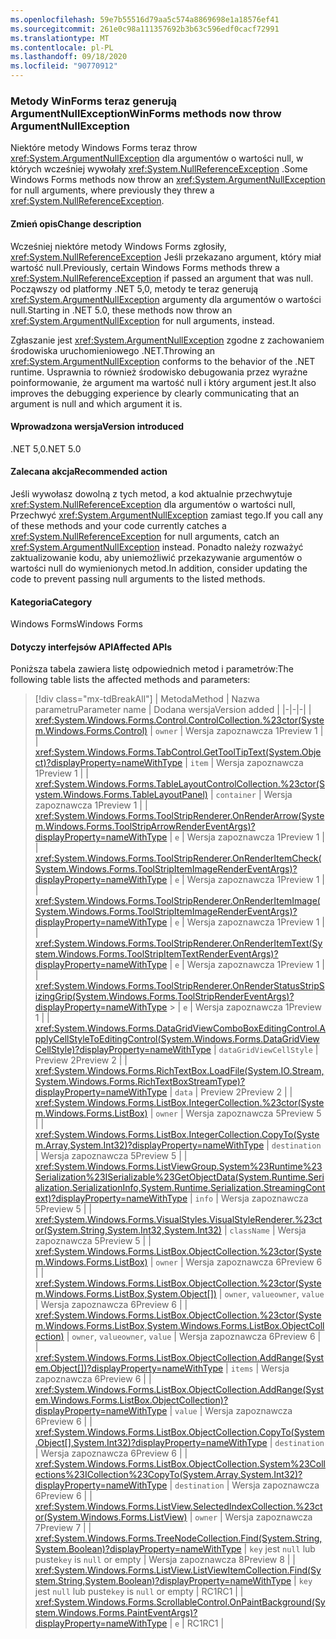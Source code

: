 ```yaml
---
ms.openlocfilehash: 59e7b55516d79aa5c574a8869698e1a18576ef41
ms.sourcegitcommit: 261e0c98a111357692b3b63c596edf0cacf72991
ms.translationtype: MT
ms.contentlocale: pl-PL
ms.lasthandoff: 09/18/2020
ms.locfileid: "90770912"
---
```

### <a name="winforms-methods-now-throw-argumentnullexception"></a><span data-ttu-id="2b2a3-101">Metody WinForms teraz generują ArgumentNullException</span><span class="sxs-lookup"><span data-stu-id="2b2a3-101">WinForms methods now throw ArgumentNullException</span></span>

<span data-ttu-id="2b2a3-102">Niektóre metody Windows Forms teraz throw <xref:System.ArgumentNullException> dla argumentów o wartości null, w których wcześniej wywołały <xref:System.NullReferenceException> .</span><span class="sxs-lookup"><span data-stu-id="2b2a3-102">Some Windows Forms methods now throw an <xref:System.ArgumentNullException> for null arguments, where previously they threw a <xref:System.NullReferenceException>.</span></span>

#### <a name="change-description"></a><span data-ttu-id="2b2a3-103">Zmień opis</span><span class="sxs-lookup"><span data-stu-id="2b2a3-103">Change description</span></span>

<span data-ttu-id="2b2a3-104">Wcześniej niektóre metody Windows Forms zgłosiły, <xref:System.NullReferenceException> Jeśli przekazano argument, który miał wartość null.</span><span class="sxs-lookup"><span data-stu-id="2b2a3-104">Previously, certain Windows Forms methods threw a <xref:System.NullReferenceException> if passed an argument that was null.</span></span> <span data-ttu-id="2b2a3-105">Począwszy od platformy .NET 5,0, metody te teraz generują <xref:System.ArgumentNullException> argumenty dla argumentów o wartości null.</span><span class="sxs-lookup"><span data-stu-id="2b2a3-105">Starting in .NET 5.0, these methods now throw an <xref:System.ArgumentNullException> for null arguments, instead.</span></span>

<span data-ttu-id="2b2a3-106">Zgłaszanie jest <xref:System.ArgumentNullException> zgodne z zachowaniem środowiska uruchomieniowego .NET.</span><span class="sxs-lookup"><span data-stu-id="2b2a3-106">Throwing an <xref:System.ArgumentNullException> conforms to the behavior of the .NET runtime.</span></span> <span data-ttu-id="2b2a3-107">Usprawnia to również środowisko debugowania przez wyraźne poinformowanie, że argument ma wartość null i który argument jest.</span><span class="sxs-lookup"><span data-stu-id="2b2a3-107">It also improves the debugging experience by clearly communicating that an argument is null and which argument it is.</span></span>

#### <a name="version-introduced"></a><span data-ttu-id="2b2a3-108">Wprowadzona wersja</span><span class="sxs-lookup"><span data-stu-id="2b2a3-108">Version introduced</span></span>

<span data-ttu-id="2b2a3-109">.NET 5,0</span><span class="sxs-lookup"><span data-stu-id="2b2a3-109">.NET 5.0</span></span>

#### <a name="recommended-action"></a><span data-ttu-id="2b2a3-110">Zalecana akcja</span><span class="sxs-lookup"><span data-stu-id="2b2a3-110">Recommended action</span></span>

<span data-ttu-id="2b2a3-111">Jeśli wywołasz dowolną z tych metod, a kod aktualnie przechwytuje <xref:System.NullReferenceException> dla argumentów o wartości null, Przechwyć <xref:System.ArgumentNullException> zamiast tego.</span><span class="sxs-lookup"><span data-stu-id="2b2a3-111">If you call any of these methods and your code currently catches a <xref:System.NullReferenceException> for null arguments, catch an <xref:System.ArgumentNullException> instead.</span></span> <span data-ttu-id="2b2a3-112">Ponadto należy rozważyć zaktualizowanie kodu, aby uniemożliwić przekazywanie argumentów o wartości null do wymienionych metod.</span><span class="sxs-lookup"><span data-stu-id="2b2a3-112">In addition, consider updating the code to prevent passing null arguments to the listed methods.</span></span>

#### <a name="category"></a><span data-ttu-id="2b2a3-113">Kategoria</span><span class="sxs-lookup"><span data-stu-id="2b2a3-113">Category</span></span>

<span data-ttu-id="2b2a3-114">Windows Forms</span><span class="sxs-lookup"><span data-stu-id="2b2a3-114">Windows Forms</span></span>

#### <a name="affected-apis"></a><span data-ttu-id="2b2a3-115">Dotyczy interfejsów API</span><span class="sxs-lookup"><span data-stu-id="2b2a3-115">Affected APIs</span></span>

<span data-ttu-id="2b2a3-116">Poniższa tabela zawiera listę odpowiednich metod i parametrów:</span><span class="sxs-lookup"><span data-stu-id="2b2a3-116">The following table lists the affected methods and parameters:</span></span>

> [!div class="mx-tdBreakAll"]
> | <span data-ttu-id="2b2a3-117">Metoda</span><span class="sxs-lookup"><span data-stu-id="2b2a3-117">Method</span></span> | <span data-ttu-id="2b2a3-118">Nazwa parametru</span><span class="sxs-lookup"><span data-stu-id="2b2a3-118">Parameter name</span></span> | <span data-ttu-id="2b2a3-119">Dodana wersja</span><span class="sxs-lookup"><span data-stu-id="2b2a3-119">Version added</span></span> |
> |-|-|-|
> | <xref:System.Windows.Forms.Control.ControlCollection.%23ctor(System.Windows.Forms.Control)> | `owner` | <span data-ttu-id="2b2a3-120">Wersja zapoznawcza 1</span><span class="sxs-lookup"><span data-stu-id="2b2a3-120">Preview 1</span></span> |
> | <xref:System.Windows.Forms.TabControl.GetToolTipText(System.Object)?displayProperty=nameWithType> | `item` | <span data-ttu-id="2b2a3-121">Wersja zapoznawcza 1</span><span class="sxs-lookup"><span data-stu-id="2b2a3-121">Preview 1</span></span> |
> | <xref:System.Windows.Forms.TableLayoutControlCollection.%23ctor(System.Windows.Forms.TableLayoutPanel)> | `container` | <span data-ttu-id="2b2a3-122">Wersja zapoznawcza 1</span><span class="sxs-lookup"><span data-stu-id="2b2a3-122">Preview 1</span></span> |
> | <xref:System.Windows.Forms.ToolStripRenderer.OnRenderArrow(System.Windows.Forms.ToolStripArrowRenderEventArgs)?displayProperty=nameWithType> | `e` | <span data-ttu-id="2b2a3-123">Wersja zapoznawcza 1</span><span class="sxs-lookup"><span data-stu-id="2b2a3-123">Preview 1</span></span> |
> | <xref:System.Windows.Forms.ToolStripRenderer.OnRenderItemCheck(System.Windows.Forms.ToolStripItemImageRenderEventArgs)?displayProperty=nameWithType> | `e` | <span data-ttu-id="2b2a3-124">Wersja zapoznawcza 1</span><span class="sxs-lookup"><span data-stu-id="2b2a3-124">Preview 1</span></span> |
> | <xref:System.Windows.Forms.ToolStripRenderer.OnRenderItemImage(System.Windows.Forms.ToolStripItemImageRenderEventArgs)?displayProperty=nameWithType> | `e` | <span data-ttu-id="2b2a3-125">Wersja zapoznawcza 1</span><span class="sxs-lookup"><span data-stu-id="2b2a3-125">Preview 1</span></span> |
> | <xref:System.Windows.Forms.ToolStripRenderer.OnRenderItemText(System.Windows.Forms.ToolStripItemTextRenderEventArgs)?displayProperty=nameWithType> | `e` | <span data-ttu-id="2b2a3-126">Wersja zapoznawcza 1</span><span class="sxs-lookup"><span data-stu-id="2b2a3-126">Preview 1</span></span> |
> | <xref:System.Windows.Forms.ToolStripRenderer.OnRenderStatusStripSizingGrip(System.Windows.Forms.ToolStripRenderEventArgs)?displayProperty=nameWithType> > | `e` | <span data-ttu-id="2b2a3-127">Wersja zapoznawcza 1</span><span class="sxs-lookup"><span data-stu-id="2b2a3-127">Preview 1</span></span> |
> | <xref:System.Windows.Forms.DataGridViewComboBoxEditingControl.ApplyCellStyleToEditingControl(System.Windows.Forms.DataGridViewCellStyle)?displayProperty=nameWithType> | `dataGridViewCellStyle` | <span data-ttu-id="2b2a3-128">Preview 2</span><span class="sxs-lookup"><span data-stu-id="2b2a3-128">Preview 2</span></span> |
> | <xref:System.Windows.Forms.RichTextBox.LoadFile(System.IO.Stream,System.Windows.Forms.RichTextBoxStreamType)?displayProperty=nameWithType> | `data` | <span data-ttu-id="2b2a3-129">Preview 2</span><span class="sxs-lookup"><span data-stu-id="2b2a3-129">Preview 2</span></span> |
> | <xref:System.Windows.Forms.ListBox.IntegerCollection.%23ctor(System.Windows.Forms.ListBox)> | `owner` | <span data-ttu-id="2b2a3-130">Wersja zapoznawcza 5</span><span class="sxs-lookup"><span data-stu-id="2b2a3-130">Preview 5</span></span> |
> | <xref:System.Windows.Forms.ListBox.IntegerCollection.CopyTo(System.Array,System.Int32)?displayProperty=nameWithType> | `destination` | <span data-ttu-id="2b2a3-131">Wersja zapoznawcza 5</span><span class="sxs-lookup"><span data-stu-id="2b2a3-131">Preview 5</span></span> |
> | <xref:System.Windows.Forms.ListViewGroup.System%23Runtime%23Serialization%23ISerializable%23GetObjectData(System.Runtime.Serialization.SerializationInfo,System.Runtime.Serialization.StreamingContext)?displayProperty=nameWithType> | `info` | <span data-ttu-id="2b2a3-132">Wersja zapoznawcza 5</span><span class="sxs-lookup"><span data-stu-id="2b2a3-132">Preview 5</span></span> |
> | <xref:System.Windows.Forms.VisualStyles.VisualStyleRenderer.%23ctor(System.String,System.Int32,System.Int32)> | `className` | <span data-ttu-id="2b2a3-133">Wersja zapoznawcza 5</span><span class="sxs-lookup"><span data-stu-id="2b2a3-133">Preview 5</span></span> |
> | <xref:System.Windows.Forms.ListBox.ObjectCollection.%23ctor(System.Windows.Forms.ListBox)> | `owner` | <span data-ttu-id="2b2a3-134">Wersja zapoznawcza 6</span><span class="sxs-lookup"><span data-stu-id="2b2a3-134">Preview 6</span></span> |
> | <xref:System.Windows.Forms.ListBox.ObjectCollection.%23ctor(System.Windows.Forms.ListBox,System.Object[])> | <span data-ttu-id="2b2a3-135">`owner`, `value`</span><span class="sxs-lookup"><span data-stu-id="2b2a3-135">`owner`, `value`</span></span> | <span data-ttu-id="2b2a3-136">Wersja zapoznawcza 6</span><span class="sxs-lookup"><span data-stu-id="2b2a3-136">Preview 6</span></span> |
> | <xref:System.Windows.Forms.ListBox.ObjectCollection.%23ctor(System.Windows.Forms.ListBox,System.Windows.Forms.ListBox.ObjectCollection)> | <span data-ttu-id="2b2a3-137">`owner`, `value`</span><span class="sxs-lookup"><span data-stu-id="2b2a3-137">`owner`, `value`</span></span> | <span data-ttu-id="2b2a3-138">Wersja zapoznawcza 6</span><span class="sxs-lookup"><span data-stu-id="2b2a3-138">Preview 6</span></span> |
> | <xref:System.Windows.Forms.ListBox.ObjectCollection.AddRange(System.Object[])?displayProperty=nameWithType> | `items` | <span data-ttu-id="2b2a3-139">Wersja zapoznawcza 6</span><span class="sxs-lookup"><span data-stu-id="2b2a3-139">Preview 6</span></span> |
> | <xref:System.Windows.Forms.ListBox.ObjectCollection.AddRange(System.Windows.Forms.ListBox.ObjectCollection)?displayProperty=nameWithType> | `value` | <span data-ttu-id="2b2a3-140">Wersja zapoznawcza 6</span><span class="sxs-lookup"><span data-stu-id="2b2a3-140">Preview 6</span></span> |
> | <xref:System.Windows.Forms.ListBox.ObjectCollection.CopyTo(System.Object[],System.Int32)?displayProperty=nameWithType> | `destination` | <span data-ttu-id="2b2a3-141">Wersja zapoznawcza 6</span><span class="sxs-lookup"><span data-stu-id="2b2a3-141">Preview 6</span></span> |
> | <xref:System.Windows.Forms.ListBox.ObjectCollection.System%23Collections%23ICollection%23CopyTo(System.Array,System.Int32)?displayProperty=nameWithType> | `destination` | <span data-ttu-id="2b2a3-142">Wersja zapoznawcza 6</span><span class="sxs-lookup"><span data-stu-id="2b2a3-142">Preview 6</span></span> |
> | <xref:System.Windows.Forms.ListView.SelectedIndexCollection.%23ctor(System.Windows.Forms.ListView)> | `owner` | <span data-ttu-id="2b2a3-143">Wersja zapoznawcza 7</span><span class="sxs-lookup"><span data-stu-id="2b2a3-143">Preview 7</span></span> |
> | <xref:System.Windows.Forms.TreeNodeCollection.Find(System.String,System.Boolean)?displayProperty=nameWithType> | <span data-ttu-id="2b2a3-144">`key` jest `null` lub puste</span><span class="sxs-lookup"><span data-stu-id="2b2a3-144">`key` is `null` or empty</span></span> | <span data-ttu-id="2b2a3-145">Wersja zapoznawcza 8</span><span class="sxs-lookup"><span data-stu-id="2b2a3-145">Preview 8</span></span> |
> | <xref:System.Windows.Forms.ListView.ListViewItemCollection.Find(System.String,System.Boolean)?displayProperty=nameWithType> | <span data-ttu-id="2b2a3-146">`key` jest `null` lub puste</span><span class="sxs-lookup"><span data-stu-id="2b2a3-146">`key` is `null` or empty</span></span> | <span data-ttu-id="2b2a3-147">RC1</span><span class="sxs-lookup"><span data-stu-id="2b2a3-147">RC1</span></span> |
> | <xref:System.Windows.Forms.ScrollableControl.OnPaintBackground(System.Windows.Forms.PaintEventArgs)?displayProperty=nameWithType> | `e` | <span data-ttu-id="2b2a3-148">RC1</span><span class="sxs-lookup"><span data-stu-id="2b2a3-148">RC1</span></span> |

<!-- 

#### Affected APIs

- `M:System.Windows.Forms.Control.ControlCollection.#ctor(System.Windows.Forms.Control)`
- `M:System.Windows.Forms.TabControl.GetToolTipText(System.Object)`
- `M:System.Windows.Forms.TableLayoutControlCollection.#ctor(System.Windows.Forms.TableLayoutPanel)`
- `M:System.Windows.Forms.ToolStripRenderer.OnRenderArrow(System.Windows.Forms.ToolStripArrowRenderEventArgs)`
- `M:System.Windows.Forms.ToolStripRenderer.OnRenderItemImage(System.Windows.Forms.ToolStripItemImageRenderEventArgs)`
- `M:System.Windows.Forms.ToolStripRenderer.OnRenderItemCheck(System.Windows.Forms.ToolStripItemImageRenderEventArgs)`
- `M:System.Windows.Forms.ToolStripRenderer.OnRenderItemText(System.Windows.Forms.ToolStripItemTextRenderEventArgs)`
- `M:System.Windows.Forms.ToolStripRenderer.OnRenderStatusStripSizingGrip(System.Windows.Forms.ToolStripRenderEventArgs)`
- `M:System.Windows.Forms.DataGridViewComboBoxEditingControl.ApplyCellStyleToEditingControl(System.Windows.Forms.DataGridViewCellStyle)`
- `M:System.Windows.Forms.RichTextBox.LoadFile(System.IO.Stream,System.Windows.Forms.RichTextBoxStreamType)`
- `M:System.Windows.Forms.ListViewGroup.System#Runtime#Serialization#ISerializable#GetObjectData(System.Runtime.Serialization.SerializationInfo,System.Runtime.Serialization.StreamingContext)`
- `M:System.Windows.Forms.VisualStyles.VisualStyleRenderer.#ctor(System.String,System.Int32,System.Int32)`
- `M:System.Windows.Forms.ListBox.IntegerCollection.#ctor(System.Windows.Forms.ListBox)`
- `M:System.Windows.Forms.ListBox.IntegerCollection.CopyTo(System.Array,System.Int32)`
- `M:System.Windows.Forms.ListBox.ObjectCollection.#ctor(System.Windows.Forms.ListBox)`
- `M:System.Windows.Forms.ListBox.ObjectCollection.#ctor(System.Windows.Forms.ListBox,System.Object[])`
- `M:System.Windows.Forms.ListBox.ObjectCollection.#ctor(System.Windows.Forms.ListBox,System.Windows.Forms.ListBox.ObjectCollection)`
- `M:System.Windows.Forms.ListBox.ObjectCollection.AddRange(System.Object[])`
- `M:System.Windows.Forms.ListBox.ObjectCollection.AddRange(System.Windows.Forms.ListBox.ObjectCollection)`
- `M:System.Windows.Forms.ListBox.ObjectCollection.CopyTo(System.Object[],System.Int32)`
- `M:System.Windows.Forms.ListBox.ObjectCollection.System#Collections#ICollection#CopyTo(System.Array,System.Int32)`
- `M:System.Windows.Forms.ListView.SelectedIndexCollection.#ctor(System.Windows.Forms.ListView)`
- `M:System.Windows.Forms.TreeNodeCollection.Find(System.String,System.Boolean)`
- `M:System.Windows.Forms.ListView.ListViewItemCollection.Find(System.String,System.Boolean)`
- `M:System.Windows.Forms.ScrollableControl.OnPaintBackground(System.Windows.Forms.PaintEventArgs)`

-->
